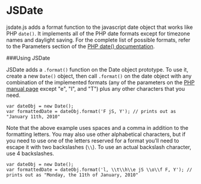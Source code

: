 JSDate
======

jsdate.js adds a format function to the javascript date object that works like PHP `date()`. It implements all of the PHP date formats except for timezone names and daylight saving.  For the complete list of possible formats, refer to the Parameters section of the [PHP date() documentation](http://php.net/manual/en/function.date.php).

###Using JSDate

JSDate adds a `.format()` function on the Date object prototype. To use it, create a new `Date()` object, then call `.format()` on the date object with any combination of the implemented formats (any of the parameters on the [PHP manual page](http://php.net/manual/en/function.date.php) except "e", "I", and "T") plus any other characters that you need.

    var dateObj = new Date();
    var formattedDate = dateObj.format('F jS, Y'); // prints out as "January 11th, 2010"

Note that the above example uses spaces and a comma in addition to the formatting letters.  You may also use other alphabetical characters, but if you need to use one of the letters reserved for a format you’ll need to escape it with two backslashes (`\\`).  To use an actual backslash character, use 4 backslashes.

    var dateObj = new Date();
    var formattedDate = dateObj.format('l, \\t\\h\\e jS \\o\\f F, Y'); // prints out as "Monday, the 11th of January, 2010"